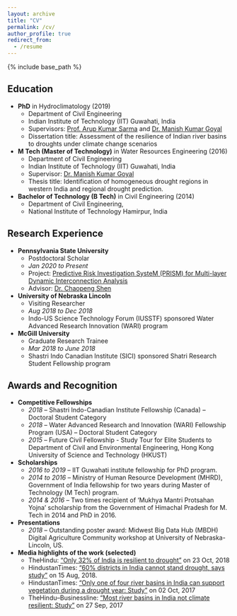 ```yaml
---
layout: archive
title: "CV"
permalink: /cv/
author_profile: true
redirect_from:
  - /resume
---
```


{% include base_path %}


## Education
* **PhD** in Hydroclimatology (2019)
	* Department of Civil Engineering <br/> 
	* Indian Institute of Technology (IIT) Guwahati, India <br/>
	* Supervisors: [Prof. Arup Kumar Sarma](http://www.iitg.ac.in/aks/homepage/index.html) and [Dr. Manish Kumar Goyal](https://sites.google.com/view/mkg1/home) <br/>
	* Dissertation title: Assessment of the resilience of Indian river basins to droughts under climate change scenarios
* **M Tech (Master of Technology)** in Water Resources Engineering (2016)
	* Department of Civil Engineering <br/>
	* Indian Institute of Technology (IIT) Guwahati, India <br/>
	* Supervisor: [Dr. Manish Kumar Goyal](https://sites.google.com/view/mkg1/home) <br/>
	* Thesis title: Identification of homogeneous drought regions in western India and regional drought prediction.
* **Bachelor of Technology (B Tech)** in Civil Engineering (2014)
	* Department of Civil Engineering, <br/>
	* National Institute of Technology Hamirpur, India 


## Research Experience 
* **Pennsylvania State University** <br/>
	* Postdoctoral Scholar <br/>
	* *Jan 2020 to Present* <br/>
	* Project: [Predictive Risk Investigation SysteM (PRISM) for Multi-layer Dynamic Interconnection Analysis](https://sites.google.com/view/prism-prj) <br/>
	* Advisor: [Dr. Chaopeng Shen](http://water.engr.psu.edu/shen/)
* **University of Nebraska Lincoln** <br/>
	* Visiting Researcher <br/>
	* *Aug 2018 to Dec 2018* <br/>
	* Indo-US Science Technology Forum (IUSSTF) sponsored Water Advanced Research Innovation (WARI) program 
* **McGill University** <br/>
	* Graduate Research Trainee <br/>
	* *Mar 2018 to June 2018* <br/>
	* Shastri Indo Canadian Institute (SICI) sponsored Shatri Research Student Fellowship program <br/>

## Awards and Recognition
* **Competitive Fellowships** <br/>
	* *2018* – Shastri Indo-Canadian Institute Fellowship (Canada) – Doctoral Student Category <br/>
	* *2018* – Water Advanced Research and Innovation (WARI) Fellowship Program (USA) – Doctoral Student Category <br/>
	* *2015* – Future Civil Fellowship - Study Tour for Elite Students to Department of Civil and Environmental Engineering, Hong Kong University of Science and Technology (HKUST)
* **Scholarships** <br/>
	* *2016 to 2019* – IIT Guwahati institute fellowship for PhD program. <br/>
	* *2014 to 2016* – Ministry of Human Resource Development (MHRD), Government of India fellowship for two years during Master of Technology (M Tech) program. <br/>
	* *2014 & 2016* – Two  times recipient of ‘Mukhya Mantri Protsahan Yojna’ scholarship from the Government of Himachal Pradesh for M. Tech in 2014 and PhD in 2016. <br/>
* **Presentations** <br/>
	* *2018* – Outstanding poster award: Midwest  Big Data Hub (MBDH) Digital Agriculture Community workshop at University of Nebraska-Lincoln, US. 
* **Media highlights of the work (selected)** <br/>
	* TheHindu: [“Only 32% of India is resilient to drought”](https://www.thehindu.com/sci-tech/science/only-32-of-india-is-resilient-to-drought/article25295441.ece?fbclid=IwAR0G6Qo5ggiifzmgFjOAI6mBzAep_1bp6sZZj6vDaZwA8tOi7faU2R55WAE) on 23 Oct, 2018 <br/>
	* HindustanTimes: [“60% districts in India cannot stand drought, says study”](https://www.hindustantimes.com/india-news/60-districts-in-india-cannot-stand-drought-says-study/story-UhNPCjLQQPaVcLSQpRiTiL.html) on 15 Aug, 2018. <br/>
	* HindustanTimes: [“Only one of four river basins in India can support vegetation during a drought year: Study”](https://www.hindustantimes.com/mumbai-news/only-one-of-four-river-basins-in-india-can-support-vegetation-during-a-drought-year-study/story-otUxdqAc0XNqozTVCZ9FEI.html) on 02 Oct, 2017 <br/>
	* TheHindu–Businessline: [“Most river basins in India not climate resilient: Study”](https://www.thehindubusinessline.com/news/science/most-river-basins-in-india-not-climate-resilient-study/article9876166.ece) on 27 Sep, 2017
